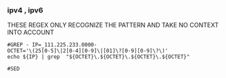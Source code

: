 ### ipv4 , ipv6
THESE REGEX ONLY RECOGNIZE THE PATTERN AND TAKE NO CONTEXT INTO ACCOUNT
```
#GREP - IP=_111.225.233.0000-
OCTET='\(25[0-5]\|2[0-4][0-9]\|[01]\?[0-9][0-9]\?\)'
echo ${IP} | grep  "${OCTET}\.${OCTET}\.${OCTET}\.${OCTET}" 
```

```
#SED
```

